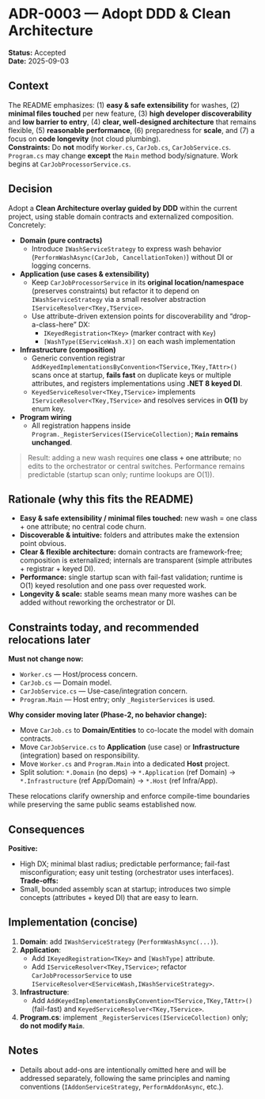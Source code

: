 # ADR-0003 — Adopt DDD & Clean Architecture

**Status:** Accepted  
**Date:** 2025-09-03

## Context
The README emphasizes: (1) **easy & safe extensibility** for washes, (2) **minimal files touched** per new feature, (3) **high developer discoverability** and **low barrier to entry**, (4) **clear, well-designed architecture** that remains flexible, (5) **reasonable performance**, (6) preparedness for **scale**, and (7) a focus on **code longevity** (not cloud plumbing).  
**Constraints:** Do **not** modify `Worker.cs`, `CarJob.cs`, `CarJobService.cs`. `Program.cs` may change **except** the `Main` method body/signature. Work begins at `CarJobProcessorService.cs`.

## Decision
Adopt a **Clean Architecture overlay guided by DDD** within the current project, using stable domain contracts and externalized composition. Concretely:

- **Domain (pure contracts)**
  - Introduce `IWashServiceStrategy` to express wash behavior (`PerformWashAsync(CarJob, CancellationToken)`) without DI or logging concerns.
- **Application (use cases & extensibility)**
  - Keep `CarJobProcessorService` in its **original location/namespace** (preserves constraints) but refactor it to depend on `IWashServiceStrategy` via a small resolver abstraction `IServiceResolver<TKey,TService>`.  
  - Use attribute-driven extension points for discoverability and “drop-a-class-here” DX:
    - `IKeyedRegistration<TKey>` (marker contract with `Key`)
    - `[WashType(EServiceWash.X)]` on each wash implementation
- **Infrastructure (composition)**
  - Generic convention registrar `AddKeyedImplementationsByConvention<TService,TKey,TAttr>()` scans once at startup, **fails fast** on duplicate keys or multiple attributes, and registers implementations using **.NET 8 keyed DI**.
  - `KeyedServiceResolver<TKey,TService>` implements `IServiceResolver<TKey,TService>` and resolves services in **O(1)** by enum key.
- **Program wiring**
  - All registration happens inside `Program._RegisterServices(IServiceCollection)`; **`Main` remains unchanged**.

> Result: adding a new wash requires **one class + one attribute**; no edits to the orchestrator or central switches. Performance remains predictable (startup scan only; runtime lookups are O(1)).

## Rationale (why this fits the README)
- **Easy & safe extensibility / minimal files touched:** new wash = one class + one attribute; no central code churn.
- **Discoverable & intuitive:** folders and attributes make the extension point obvious.
- **Clear & flexible architecture:** domain contracts are framework-free; composition is externalized; internals are transparent (simple attributes + registrar + keyed DI).
- **Performance:** single startup scan with fail-fast validation; runtime is O(1) keyed resolution and one pass over requested work.
- **Longevity & scale:** stable seams mean many more washes can be added without reworking the orchestrator or DI.

## Constraints today, and recommended relocations later
**Must not change now:**  
- `Worker.cs` — Host/process concern.  
- `CarJob.cs` — Domain model.  
- `CarJobService.cs` — Use-case/integration concern.  
- `Program.Main` — Host entry; only `_RegisterServices` is used.

**Why consider moving later (Phase-2, no behavior change):**  
- Move `CarJob.cs` to **Domain/Entities** to co-locate the model with domain contracts.  
- Move `CarJobService.cs` to **Application** (use case) or **Infrastructure** (integration) based on responsibility.  
- Move `Worker.cs` and `Program.Main` into a dedicated **Host** project.  
- Split solution: `*.Domain` (no deps) → `*.Application` (ref Domain) → `*.Infrastructure` (ref App/Domain) → `*.Host` (ref Infra/App).

These relocations clarify ownership and enforce compile-time boundaries while preserving the same public seams established now.

## Consequences
**Positive:**  
- High DX; minimal blast radius; predictable performance; fail-fast misconfiguration; easy unit testing (orchestrator uses interfaces).  
**Trade-offs:**  
- Small, bounded assembly scan at startup; introduces two simple concepts (attributes + keyed DI) that are easy to learn.

## Implementation (concise)
1. **Domain**: add `IWashServiceStrategy` (`PerformWashAsync(...)`).  
2. **Application**:  
   - Add `IKeyedRegistration<TKey>` and `[WashType]` attribute.  
   - Add `IServiceResolver<TKey,TService>`; refactor `CarJobProcessorService` to use `IServiceResolver<EServiceWash,IWashServiceStrategy>`.  
3. **Infrastructure**:  
   - Add `AddKeyedImplementationsByConvention<TService,TKey,TAttr>()` (fail-fast) and `KeyedServiceResolver<TKey,TService>`.  
4. **Program.cs**: implement `_RegisterServices(IServiceCollection)` only; **do not modify `Main`**.

## Notes
- Details about add-ons are intentionally omitted here and will be addressed separately, following the same principles and naming conventions (`IAddonServiceStrategy`, `PerformAddonAsync`, etc.).
